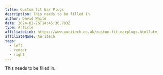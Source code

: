 ```yaml
---
title: Custom fit Ear Plugs
description: This needs to be filled in
author: David White
date: 2024-02-26T14:45:30.703Z
type: Article
affiliateLink: https://www.auritech.co.uk/custom-fit-earplugs.html?utm_source=arragon_affiliates&utm_content=homae_page
affiliateName: Auritech
tags:
  - left
  - center
  - right
---
```

This needs to be filled in..
